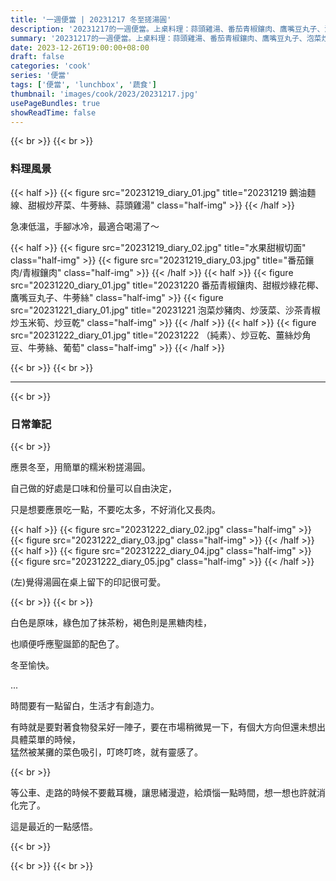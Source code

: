 ```yaml
---
title: '一週便當 | 20231217 冬至搓湯圓'
description: '20231217的一週便當。上桌料理：蒜頭雞湯、番茄青椒鑲肉、鷹嘴豆丸子、泡菜炒豬肉、麻油炒飯。搓湯圓。'
summary: '20231217的一週便當。上桌料理：蒜頭雞湯、番茄青椒鑲肉、鷹嘴豆丸子、泡菜炒豬肉、麻油炒飯。搓湯圓。'
date: 2023-12-26T19:00:00+08:00
draft: false
categories: 'cook'
series: '便當'
tags: ['便當', 'lunchbox', '蔬食']
thumbnail: 'images/cook/2023/20231217.jpg'
usePageBundles: true
showReadTime: false
---
```


{{< br >}}
{{< br >}}

### 料理風景

{{< half >}}
{{< figure src="20231219_diary_01.jpg" title="20231219 鵝油麵線、甜椒炒芹菜、牛蒡絲、蒜頭雞湯" class="half-img" >}}
{{< /half >}}

急凍低溫，手腳冰冷，最適合喝湯了～

{{< half >}}
{{< figure src="20231219_diary_02.jpg" title="水果甜椒切面" class="half-img" >}}
{{< figure src="20231219_diary_03.jpg" title="番茄鑲肉/青椒鑲肉" class="half-img" >}}
{{< /half >}}
{{< half >}}
{{< figure src="20231220_diary_01.jpg" title="20231220 番茄青椒鑲肉、甜椒炒綠花椰、鷹嘴豆丸子、牛蒡絲" class="half-img" >}}
{{< figure src="20231221_diary_01.jpg" title="20231221 泡菜炒豬肉、炒菠菜、沙茶青椒炒玉米筍、炒豆乾" class="half-img" >}}
{{< /half >}}
{{< half >}}
{{< figure src="20231222_diary_01.jpg" title="20231222 （純素）、炒豆乾、薑絲炒角豆、牛蒡絲、葡萄" class="half-img" >}}
{{< /half >}}

{{< br >}}
{{< br >}}

---

{{< br >}}

### 日常筆記

{{< br >}}

應景冬至，用簡單的糯米粉搓湯圓。

自己做的好處是口味和份量可以自由決定，

只是想要應景吃一點，不要吃太多，不好消化又長肉。

{{< half >}}
{{< figure src="20231222_diary_02.jpg" class="half-img" >}}
{{< figure src="20231222_diary_03.jpg" class="half-img" >}}
{{< /half >}}
{{< half >}}
{{< figure src="20231222_diary_04.jpg" class="half-img" >}}
{{< figure src="20231222_diary_05.jpg" class="half-img" >}}
{{< /half >}}

(左)覺得湯圓在桌上留下的印記很可愛。

{{< br >}}
{{< br >}}

白色是原味，綠色加了抹茶粉，褐色則是黑糖肉桂，

也順便呼應聖誕節的配色了。

冬至愉快。

...

時間要有一點留白，生活才有創造力。

有時就是要對著食物發呆好一陣子，要在市場稍微晃一下，有個大方向但還未想出具體菜單的時候，
\
猛然被某攤的菜色吸引，叮咚叮咚，就有靈感了。

{{< br >}}

等公車、走路的時候不要戴耳機，讓思緒漫遊，給煩惱一點時間，想一想也許就消化完了。

這是最近的一點感悟。

{{< br >}}

{{< br >}}
{{< br >}}
